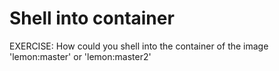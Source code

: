 # Shell into container

EXERCISE: How could you shell into the container of the image 'lemon:master' or 'lemon:master2'